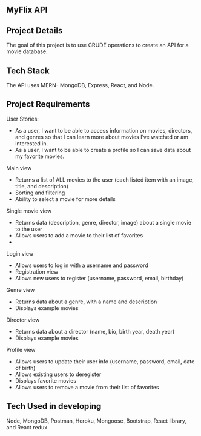 MyFlix API
---

Project Details
---
The goal of this project is to use CRUDE operations to create an API for a movie database.

Tech Stack
---
The API uses MERN- MongoDB, Express, React, and Node.

Project Requirements
---
User Stories:
- As a user, I want to be able to access information on movies, directors, and genres so that I
can learn more about movies I’ve watched or am interested in.
- As a user, I want to be able to create a profile so I can save data about my favorite movies.

Main view
- Returns a list of ALL movies to the user (each listed item with an image, title, and description)
- Sorting and filtering
- Ability to select a movie for more details
 
Single movie view
- Returns data (description, genre, director, image) about a single movie to the user
- Allows users to add a movie to their list of favorites
- 
Login view
- Allows users to log in with a username and password
- Registration view
- Allows new users to register (username, password, email, birthday)

Genre view
- Returns data about a genre, with a name and description
- Displays example movies

Director view
- Returns data about a director (name, bio, birth year, death year)
- Displays example movies

Profile view
- Allows users to update their user info (username, password, email, date of birth)
- Allows existing users to deregister
- Displays favorite movies
- Allows users to remove a movie from their list of favorites

Tech Used in developing
---
Node, MongoDB, Postman, Heroku, Mongoose, Bootstrap, React library, and React redux
